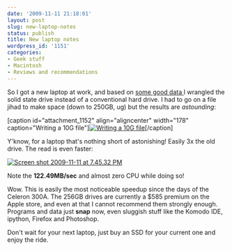 ```yaml
---
date: '2009-11-11 21:18:01'
layout: post
slug: new-laptop-notes
status: publish
title: New laptop notes
wordpress_id: '1151'
categories:
- Geek stuff
- Macintosh
- Reviews and recommendations
---
```


So I got a new laptop at work, and based on [some good data ](http://www.anandtech.com/printarticle.aspx?i=3631)I wrangled the solid state drive instead of a conventional hard drive. I had to go on a file jihad to make space (down to 250GB, ug) but the results are _astounding_:

[caption id="attachment_1152" align="aligncenter" width="178" caption="Writing a 10G file"][![Writing a 10G file](http://fnord.phfactor.net/wp-content/uploads/2009/11/Screen-shot-2009-11-11-at-7.40.56-PM.png)](http://fnord.phfactor.net/wp-content/uploads/2009/11/Screen-shot-2009-11-11-at-7.40.56-PM.png)[/caption]

Y'know, for a laptop that's nothing short of astonishing! Easily 3x the old drive. The read is even faster:

[![Screen shot 2009-11-11 at 7.45.32 PM](http://fnord.phfactor.net/wp-content/uploads/2009/11/Screen-shot-2009-11-11-at-7.45.32-PM.png)](http://fnord.phfactor.net/wp-content/uploads/2009/11/Screen-shot-2009-11-11-at-7.45.32-PM.png)

Note the **122.49MB/sec** and almost zero CPU while doing so!

Wow. This is easily the most noticeable speedup since the days of the Celeron 300A. The 256GB drives are currently a $585 premium on the Apple store, and even at that I cannot recommend them strongly enough. Programs and data just **snap** now, even sluggish stuff like the Komodo IDE, ipython, Firefox and Photoshop.

Don't wait for your next laptop, just buy an SSD for your current one and enjoy the ride.
